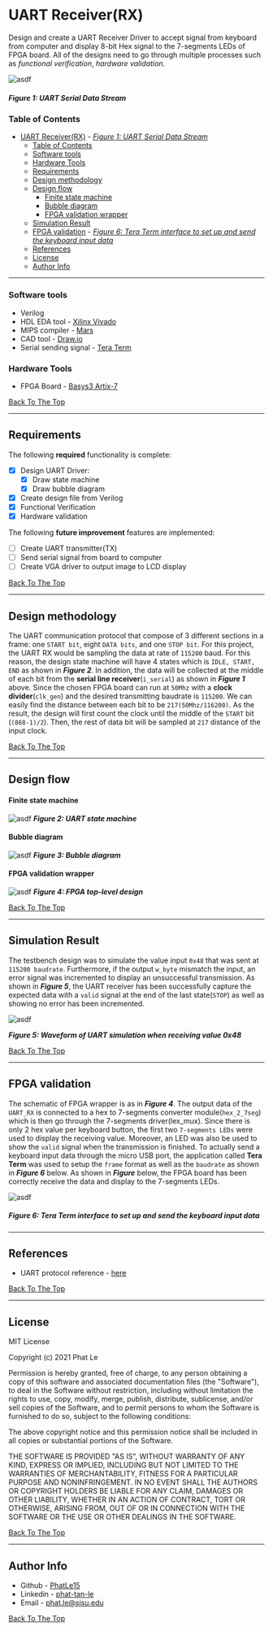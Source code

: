 # UART Receiver(RX)
 Design and create a UART Receiver Driver to accept signal from keyboard from computer and display 8-bit Hex signal to the 7-segments LEDs of FPGA board. All of the designs need to go through multiple processes such as *functional verification*, *hardware validation*.

 ![asdf](https://github.com/PhatLe15/Computer-Architecture-Design/blob/master/UART/UART%20frame.png?raw=true)


##### *Figure 1: UART Serial Data Stream*

### Table of Contents

- [UART Receiver(RX)](#uart-receiverrx)
        - [*Figure 1: UART Serial Data Stream*](#figure-1-uart-serial-data-stream)
    - [Table of Contents](#table-of-contents)
    - [Software tools](#software-tools)
    - [Hardware Tools](#hardware-tools)
  - [Requirements](#requirements)
  - [Design methodology](#design-methodology)
  - [Design flow](#design-flow)
      - [Finite state machine](#finite-state-machine)
      - [Bubble diagram](#bubble-diagram)
      - [FPGA validation wrapper](#fpga-validation-wrapper)
  - [Simulation Result](#simulation-result)
  - [FPGA validation](#fpga-validation)
        - [*Figure 6: Tera Term interface to set up and send the keyboard input data*](#figure-6-tera-term-interface-to-set-up-and-send-the-keyboard-input-data)
  - [References](#references)
  - [License](#license)
  - [Author Info](#author-info)

---

### Software tools
- Verilog
- HDL EDA tool -  [Xilinx Vivado](https://www.xilinx.com/support/download.html)
- MIPS compiler - [Mars](http://courses.missouristate.edu/kenvollmar/mars/)
- CAD tool - [Draw.io](https://app.diagrams.net)
- Serial sending signal - [Tera Term]()  

### Hardware Tools

- FPGA Board - [Basys3 Artix-7 ](https://www.digikey.com/en/product-highlight/d/digilent/basys3-artix-7-fpga-board?utm_adgroup=Basys%203&utm_source=google&utm_medium=cpc&utm_campaign=EN_Product_New%20Products_MBR&utm_term=%2Bartix%20%2B7%20%2Bfpga&utm_content=Basys%203&gclid=Cj0KCQiA34OBBhCcARIsAG32uvMz1Zjg5tey4vPFj3mT_gtDZViFdWR0x6-aL8t9HmVKI899pc81ME0aAkdyEALw_wcB)

[Back To The Top](#uart-receiver)

---

## Requirements

The following **required** functionality is complete:

* [x] Design UART Driver:
  * [x] Draw state machine
  * [x] Draw bubble diagram
* [x] Create design file from Verilog
* [x] Functional Verification
* [x] Hardware validation

The following **future improvement** features are implemented:

* [ ] Create UART transmitter(TX)
* [ ] Send serial signal from board to computer 
* [ ] Create VGA driver to output image to LCD display 

[Back To The Top](#uart-receiver)

---

## Design methodology
The UART communication protocol that compose of 3 different sections in a frame: one `START bit`, eight `DATA bits`, and one `STOP bit`. For this project, the UART RX would be sampling the data at rate of `115200` baud. For this reason, the design state machine will have 4 states which is `IDLE, START, END` as shown in ***Figure 2***. In addition, the data will be collected at the middle of each bit from the **serial line receiver**(`i_serial`) as shown in ***Figure 1*** above.
Since the chosen FPGA board can run at `50Mhz` with a **clock divider**(`clk_gen`) and the desired transmitting baudrate is `115200`. We can easily find the distance between each bit to be `217(50Mhz/116200)`. As the result, the design will first count the clock until the middle of the `START` bit (`(868-1)/2`). Then, the rest of data bit will be sampled at `217` distance of the input clock.
  


[Back To The Top](#uart-receiver)


---
## Design flow
#### Finite state machine
![asdf](https://github.com/PhatLe15/Computer-Architecture-Design/blob/master/UART/FSM.png?raw=true)
***Figure 2: UART state machine***

#### Bubble diagram
![asdf](https://github.com/PhatLe15/Computer-Architecture-Design/blob/master/UART/Bubble%20Diagram.png?raw=true)
***Figure 3: Bubble diagram***

#### FPGA validation wrapper
![asdf](https://github.com/PhatLe15/Computer-Architecture-Design/blob/master/UART/FPGA_wrapper.png?raw=true)
***Figure 4: FPGA top-level design***

[Back To The Top](#uart-receiver)

---
## Simulation Result
The testbench design was to simulate the value input `0x48` that was sent at `115200 baudrate`. Furthermore, if the output `w_byte` mismatch the input, an error signal was incremented to display an unsuccessful transmission. As shown in ***Figure 5***, the UART receiver has been successfully capture the expected data with a `valid` signal at the end of the last state(`STOP`) as well as showing no error has been incremented.   

![asdf](https://github.com/PhatLe15/Computer-Architecture-Design/blob/master/UART/Simulation%20waveform.png?raw=true)

***Figure 5: Waveform of UART simulation when receiving value 0x48***

[Back To The Top](#uart-receiver)

---
## FPGA validation
The schematic of FPGA wrapper is as in ***Figure 4***. The output data of the `UART_RX` is connected to a hex to 7-segments converter module(`hex_2_7seg`) which is then go through the 7-segments driver(lex_mux). Since there is only 2 hex value per keyboard button, the first two `7-segments LEDs` were used to display the receiving value. Moreover, an LED was also be used to show the `valid` signal when the transmission is finished. 
To actually send a keyboard input data through the micro USB port, the application called **Tera Term** was used to setup the `frame` format as well as the `baudrate` as shown in ***Figure 6*** below. As shown in ***Figure*** below, the FPGA board has been correctly receive the data and display to the 7-segments LEDs.

![asdf](https://cdn.sparkfun.com/assets/2/b/4/0/5/521e941a757b7f09778b4567.png)
##### *Figure 6: Tera Term interface to set up and send the keyboard input data*



---
## References

- UART protocol reference - [here](https://www.circuitbasics.com/basics-uart-communication/)

[Back To The Top](#uart-receiver)

---

## License

MIT License

Copyright (c) 2021 Phat Le

Permission is hereby granted, free of charge, to any person obtaining a copy
of this software and associated documentation files (the "Software"), to deal
in the Software without restriction, including without limitation the rights
to use, copy, modify, merge, publish, distribute, sublicense, and/or sell
copies of the Software, and to permit persons to whom the Software is
furnished to do so, subject to the following conditions:

The above copyright notice and this permission notice shall be included in all
copies or substantial portions of the Software.

THE SOFTWARE IS PROVIDED "AS IS", WITHOUT WARRANTY OF ANY KIND, EXPRESS OR
IMPLIED, INCLUDING BUT NOT LIMITED TO THE WARRANTIES OF MERCHANTABILITY,
FITNESS FOR A PARTICULAR PURPOSE AND NONINFRINGEMENT. IN NO EVENT SHALL THE
AUTHORS OR COPYRIGHT HOLDERS BE LIABLE FOR ANY CLAIM, DAMAGES OR OTHER
LIABILITY, WHETHER IN AN ACTION OF CONTRACT, TORT OR OTHERWISE, ARISING FROM,
OUT OF OR IN CONNECTION WITH THE SOFTWARE OR THE USE OR OTHER DEALINGS IN THE
SOFTWARE.

[Back To The Top](#uart-receiver)

---

## Author Info

- Github - [PhatLe15](https://github.com/PhatLe15)
- Linkedin - [phat-tan-le](https://www.linkedin.com/in/phat-tan-le/)
- Email - [phat.le@sjsu.edu]()


[Back To The Top](#uart-receiver)



